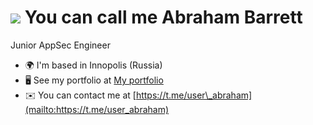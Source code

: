![](https://user-images.githubusercontent.com/18350557/176309783-0785949b-9127-417c-8b55-ab5a4333674e.gif) You can call me Abraham Barrett
=======================================================================================================================================

Junior AppSec Engineer

* 🌍  I'm based in Innopolis (Russia)
* 🖥️  See my portfolio at [My portfolio](https://drive.google.com/file/d/1T77nfhlLgiC89NpP_qHBInbowNLsi1Ik/view?usp=sharing)
* ✉️  You can contact me at [https://t.me/user\_abraham](mailto:https://t.me/user_abraham)

